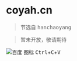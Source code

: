 # coyah.cn
> 节选自 <kbd>hanchaoyang</kbd>

> 暂未开放，敬请期待

![百度 图标](https://www.baidu.com/img/bd_logo1.png  "baidu.com") <kbd>Ctrl</kbd>+<kbd>C</kbd>+<kbd>V</kbd>
